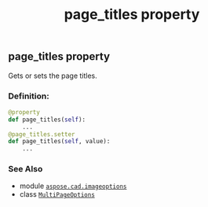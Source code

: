 ﻿---
title: page_titles property
second_title: Aspose.CAD for Python via .NET API References
description: 
type: docs
weight: 80
url: /python-net/aspose.cad.imageoptions/multipageoptions/page_titles/
is_root: false
---

## page_titles property


Gets or sets the page titles.
### Definition:
```python
@property
def page_titles(self):
    ...
@page_titles.setter
def page_titles(self, value):
    ...
```

### See Also
* module [`aspose.cad.imageoptions`](../../)
* class [`MultiPageOptions`](/cad/python-net/aspose.cad.imageoptions/multipageoptions)
